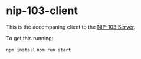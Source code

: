 # nip-103-client

This is the accompaning client to the [NIP-103 Server](https://github.com/Team-Pleb-TabConf-2023/nip-103-server).

To get this running:

`npm install`
`npm run start`

